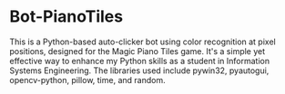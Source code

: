 # Bot-PianoTiles
This is a Python-based auto-clicker bot using color recognition at pixel positions, designed for the Magic Piano Tiles game. It's a simple yet effective way to enhance my Python skills as a student in Information Systems Engineering. The libraries used include pywin32, pyautogui, opencv-python, pillow, time, and random.
